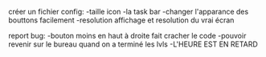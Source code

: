créer un fichier config:
-taille icon
-la task bar
-changer l'apparance des bouttons facilement
-resolution affichage et resolution du vrai écran

report bug:
-bouton moins en haut à droite fait cracher le code
-pouvoir revenir sur le bureau quand on a terminé les lvls
-L'HEURE EST EN RETARD